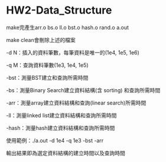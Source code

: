 # HW2-Data_Structure
make完產生arr.o bs.o ll.o bst.o hash.o rand.o a.out

make clean會刪除上述的檔案

-d N：插入的資料筆數，每筆資料是唯一的(1e4, 1e5, 1e6)

-q M：查詢資料筆數(1e3, 1e4, 1e5)

-bst：測量BST建立和查詢所需時間

-bs：測量Binary Search建立資料結構(含 sorting) 和查詢所需時間

-arr：測量array建立資料結構和查詢(linear search)所需時間

-ll：測量linked list建立資料結構和查詢所需時間

-hash：測量hash建立資料結構和查詢所需時間

使用範例：./a.out -d 1e4 -q 1e3 -bst -arr

輸出結果即為選定資料結構的建立時間以及查詢時間

